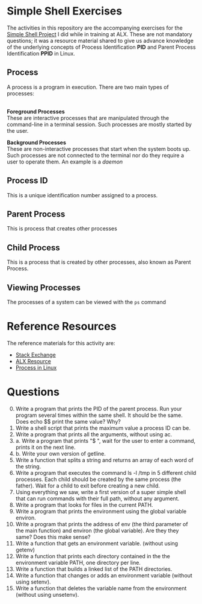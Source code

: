 # Simple Shell Exercises
The activities in this repository are the accompanying exercises for the [Simple Shell Project]() I did while in training at ALX. These are not mandatory questions; it was a resource material shared to give us advance knowledge of the underlying concepts of Process Identification **PID** and Parent Process Identification **PPID** in Linux.

## Process
A process is a program in execution. There are two main types of processes: <br /><br />

**Foreground Processes** <br />
These are interactive processes that are manipulated through the command-line in a terminal session. Such processes are mostly started by the user.

**Background Processes** <br />
These are non-interactive processes that start when the system boots up. Such processes are not connected to the terminal nor do they require a user to operate them. An example is a *daemon*

## Process ID
This is a unique identification number assigned to a process.

## Parent Process
This is process that creates other processes

## Child Process
This is a process that is created by other processes, also known as Parent Process.

## Viewing Processes
The processes of a system can be viewed with the `ps` command

# Reference Resources
The reference materials for this activity are:
- [Stack Exchange](https://unix.stackexchange.com/questions/16883/what-is-the-maximum-value-of-the-process-id)
- [ALX Resource](intranet.alxswe.com/concepts/64)
- [Process in Linux](data-flair.training/blogs/process-in-linux)

# Questions
0. Write a program that prints the PID of the parent process. Run your program several times within the same shell. It should be the same. Does echo $$ print the same value? Why?
1. Write a shell script that prints the maximum value a process ID can be.
2. Write a program that prints all the arguments, without using ac.
3. a. Write a program that prints "$ ", wait for the user to enter a command, prints it on the next line.
3. b. Write your own version of getline.
4. Write a function that splits a string and returns an array of each word of the string.
5. Write a program that executes the command ls -l /tmp in 5 different child processes. Each child should be created by the same process (the father). Wait for a child to exit before creating a new child.
6. Using everything we saw, write a first version of a super simple shell that can run commands with their full path, without any argument.
7. Write a program that looks for files in the current PATH.
8. Write a program that prints the environment using the global variable environ.
9. Write a program that prints the address of env (the third parameter of the main function) and environ (the global variable). Are they they same? Does this make sense?
10. Write a function that gets an environment variable. (without using getenv)
11. Write a function that prints each directory contained in the the environment variable PATH, one directory per line.
12. Write a function that builds a linked list of the PATH directories.
13. Write a function that changes or adds an environment variable (without using setenv).
14. Write a function that deletes the variable name from the environment (without using unsetenv).

